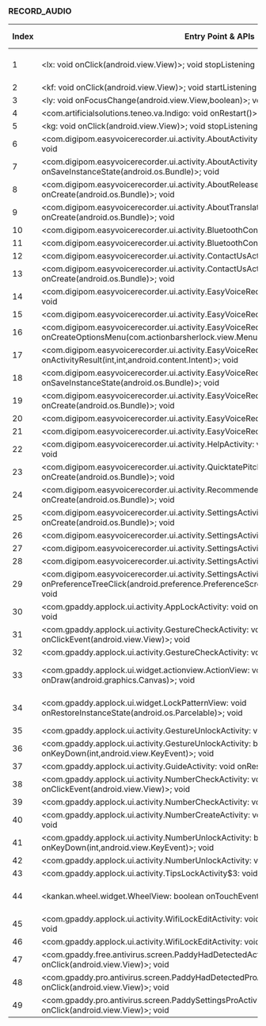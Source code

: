 ### RECORD_AUDIO
| Index | Entry Point & APIs | Screen shot | Resource id | Label |
| ------------- | ------------- | ------------- |-------------|-------------|
| 1 | <lx: void onClick(android.view.View)>; void stopListening | ![](D:\COSMOS\output\py\Play_win8\Productivity\com.artificialsolutions.teneo.va.prod\com.artificialsolutions.teneo.va.Indigo.png) | {'2131427442': <sensitive_component.SensitiveComponent.SensitiveView object at 0x000001AB4A14C550>} | |
| 2 | <kf: void onClick(android.view.View)>; void startListening | ![](D:\COSMOS\output\py\Play_win8\Productivity\com.artificialsolutions.teneo.va.prod\com.artificialsolutions.teneo.va.Indigo.png) |  | |
| 3 | <ly: void onFocusChange(android.view.View,boolean)>; void stopListening | ![](D:\COSMOS\output\py\Play_win8\Productivity\com.artificialsolutions.teneo.va.prod\com.artificialsolutions.teneo.va.Indigo.png) |  | |
| 4 | <com.artificialsolutions.teneo.va.Indigo: void onRestart()>; void setRecognitionListener | ![](D:\COSMOS\output\py\Play_win8\Productivity\com.artificialsolutions.teneo.va.prod\com.artificialsolutions.teneo.va.Indigo.png) |  | |
| 5 | <kg: void onClick(android.view.View)>; void stopListening | ![](D:\COSMOS\output\py\Play_win8\Productivity\com.artificialsolutions.teneo.va.prod\com.artificialsolutions.teneo.va.Indigo.png) |  | |
| 6 | <com.digipom.easyvoicerecorder.ui.activity.AboutActivity: void onCreate(android.os.Bundle)>; void <init> | ![](D:\COSMOS\output\py\Play_win8\Productivity\com.coffeebeanventures.easyvoicerecorder\com.digipom.easyvoicerecorder.ui.activity.AboutActivity.png) |  | |
| 7 | <com.digipom.easyvoicerecorder.ui.activity.AboutActivity: void onSaveInstanceState(android.os.Bundle)>; void <init> | ![](D:\COSMOS\output\py\Play_win8\Productivity\com.coffeebeanventures.easyvoicerecorder\com.digipom.easyvoicerecorder.ui.activity.AboutActivity.png) |  | |
| 8 | <com.digipom.easyvoicerecorder.ui.activity.AboutReleaseNotesDialogActivity: void onCreate(android.os.Bundle)>; void <init> | ![](D:\COSMOS\output\py\Play_win8\Productivity\com.coffeebeanventures.easyvoicerecorder\com.digipom.easyvoicerecorder.ui.activity.AboutReleaseNotesDialogActivity.png) |  | |
| 9 | <com.digipom.easyvoicerecorder.ui.activity.AboutTranslateBetaTest: void onCreate(android.os.Bundle)>; void <init> | ![](D:\COSMOS\output\py\Play_win8\Productivity\com.coffeebeanventures.easyvoicerecorder\com.digipom.easyvoicerecorder.ui.activity.AboutTranslateBetaTest.png) |  | |
| 10 | <com.digipom.easyvoicerecorder.ui.activity.BluetoothConfigActivity: void onStop()>; void <init> | ![](D:\COSMOS\output\py\Play_win8\Productivity\com.coffeebeanventures.easyvoicerecorder\com.digipom.easyvoicerecorder.ui.activity.BluetoothConfigActivity.png) |  | |
| 11 | <com.digipom.easyvoicerecorder.ui.activity.BluetoothConfigActivity: void onStart()>; void <init> | ![](D:\COSMOS\output\py\Play_win8\Productivity\com.coffeebeanventures.easyvoicerecorder\com.digipom.easyvoicerecorder.ui.activity.BluetoothConfigActivity.png) |  | |
| 12 | <com.digipom.easyvoicerecorder.ui.activity.ContactUsActivity: void onDestroy()>; void <init> | ![](D:\COSMOS\output\py\Play_win8\Productivity\com.coffeebeanventures.easyvoicerecorder\com.digipom.easyvoicerecorder.ui.activity.ContactUsActivity.png) |  | |
| 13 | <com.digipom.easyvoicerecorder.ui.activity.ContactUsActivity: void onCreate(android.os.Bundle)>; void <init> | ![](D:\COSMOS\output\py\Play_win8\Productivity\com.coffeebeanventures.easyvoicerecorder\com.digipom.easyvoicerecorder.ui.activity.ContactUsActivity.png) |  | |
| 14 | <com.digipom.easyvoicerecorder.ui.activity.EasyVoiceRecorderActivity: void onDestroy()>; void <init> | ![](D:\COSMOS\output\py\Play_win8\Productivity\com.coffeebeanventures.easyvoicerecorder\com.digipom.easyvoicerecorder.ui.activity.EasyVoiceRecorderActivity.png) |  | |
| 15 | <com.digipom.easyvoicerecorder.ui.activity.EasyVoiceRecorderActivity: void onStart()>; void <init> | ![](D:\COSMOS\output\py\Play_win8\Productivity\com.coffeebeanventures.easyvoicerecorder\com.digipom.easyvoicerecorder.ui.activity.EasyVoiceRecorderActivity.png) |  | |
| 16 | <com.digipom.easyvoicerecorder.ui.activity.EasyVoiceRecorderActivity: boolean onCreateOptionsMenu(com.actionbarsherlock.view.Menu)>; void <init> | ![](D:\COSMOS\output\py\Play_win8\Productivity\com.coffeebeanventures.easyvoicerecorder\com.digipom.easyvoicerecorder.ui.activity.EasyVoiceRecorderActivity.png) |  | |
| 17 | <com.digipom.easyvoicerecorder.ui.activity.EasyVoiceRecorderActivity: void onActivityResult(int,int,android.content.Intent)>; void <init> | ![](D:\COSMOS\output\py\Play_win8\Productivity\com.coffeebeanventures.easyvoicerecorder\com.digipom.easyvoicerecorder.ui.activity.EasyVoiceRecorderActivity.png) |  | |
| 18 | <com.digipom.easyvoicerecorder.ui.activity.EasyVoiceRecorderActivity: void onSaveInstanceState(android.os.Bundle)>; void <init> | ![](D:\COSMOS\output\py\Play_win8\Productivity\com.coffeebeanventures.easyvoicerecorder\com.digipom.easyvoicerecorder.ui.activity.EasyVoiceRecorderActivity.png) |  | |
| 19 | <com.digipom.easyvoicerecorder.ui.activity.EasyVoiceRecorderActivity: void onCreate(android.os.Bundle)>; void <init> | ![](D:\COSMOS\output\py\Play_win8\Productivity\com.coffeebeanventures.easyvoicerecorder\com.digipom.easyvoicerecorder.ui.activity.EasyVoiceRecorderActivity.png) |  | |
| 20 | <com.digipom.easyvoicerecorder.ui.activity.EasyVoiceRecorderActivity: void onStop()>; void <init> | ![](D:\COSMOS\output\py\Play_win8\Productivity\com.coffeebeanventures.easyvoicerecorder\com.digipom.easyvoicerecorder.ui.activity.EasyVoiceRecorderActivity.png) |  | |
| 21 | <com.digipom.easyvoicerecorder.ui.activity.EasyVoiceRecorderActivity: void onPause()>; void <init> | ![](D:\COSMOS\output\py\Play_win8\Productivity\com.coffeebeanventures.easyvoicerecorder\com.digipom.easyvoicerecorder.ui.activity.EasyVoiceRecorderActivity.png) |  | |
| 22 | <com.digipom.easyvoicerecorder.ui.activity.HelpActivity: void onCreate(android.os.Bundle)>; void <init> | ![](D:\COSMOS\output\py\Play_win8\Productivity\com.coffeebeanventures.easyvoicerecorder\com.digipom.easyvoicerecorder.ui.activity.HelpActivity.png) |  | |
| 23 | <com.digipom.easyvoicerecorder.ui.activity.QuicktatePitchActivity: void onCreate(android.os.Bundle)>; void <init> | ![](D:\COSMOS\output\py\Play_win8\Productivity\com.coffeebeanventures.easyvoicerecorder\com.digipom.easyvoicerecorder.ui.activity.QuicktatePitchActivity.png) |  | |
| 24 | <com.digipom.easyvoicerecorder.ui.activity.RecommendedAppsActivity: void onCreate(android.os.Bundle)>; void <init> | ![](D:\COSMOS\output\py\Play_win8\Productivity\com.coffeebeanventures.easyvoicerecorder\com.digipom.easyvoicerecorder.ui.activity.RecommendedAppsActivity.png) |  | |
| 25 | <com.digipom.easyvoicerecorder.ui.activity.SettingsActivity: void onCreate(android.os.Bundle)>; void <init> | ![](D:\COSMOS\output\py\Play_win8\Productivity\com.coffeebeanventures.easyvoicerecorder\com.digipom.easyvoicerecorder.ui.activity.SettingsActivity.png) |  | |
| 26 | <com.digipom.easyvoicerecorder.ui.activity.SettingsActivity: void onStart()>; void <init> | ![](D:\COSMOS\output\py\Play_win8\Productivity\com.coffeebeanventures.easyvoicerecorder\com.digipom.easyvoicerecorder.ui.activity.SettingsActivity.png) |  | |
| 27 | <com.digipom.easyvoicerecorder.ui.activity.SettingsActivity: void onPause()>; void <init> | ![](D:\COSMOS\output\py\Play_win8\Productivity\com.coffeebeanventures.easyvoicerecorder\com.digipom.easyvoicerecorder.ui.activity.SettingsActivity.png) |  | |
| 28 | <com.digipom.easyvoicerecorder.ui.activity.SettingsActivity: void onStop()>; void <init> | ![](D:\COSMOS\output\py\Play_win8\Productivity\com.coffeebeanventures.easyvoicerecorder\com.digipom.easyvoicerecorder.ui.activity.SettingsActivity.png) |  | |
| 29 | <com.digipom.easyvoicerecorder.ui.activity.SettingsActivity: boolean onPreferenceTreeClick(android.preference.PreferenceScreen,android.preference.Preference)>; void <init> | ![](D:\COSMOS\output\py\Play_win8\Productivity\com.coffeebeanventures.easyvoicerecorder\com.digipom.easyvoicerecorder.ui.activity.SettingsActivity.png) |  | |
| 30 | <com.gpaddy.applock.ui.activity.AppLockActivity: void onWindowFocusChanged(boolean)>; void <init> | ![](D:\COSMOS\output\py\Play_win8\Productivity\com.gpaddy.free.antivirus\com.gpaddy.applock.ui.activity.AppLockActivity.png) |  | |
| 31 | <com.gpaddy.applock.ui.activity.GestureCheckActivity: void onClickEvent(android.view.View)>; void <init> | ![](D:\COSMOS\output\py\Play_win8\Productivity\com.gpaddy.free.antivirus\com.gpaddy.applock.ui.activity.GestureCheckActivity.png) |  | |
| 32 | <com.gpaddy.applock.ui.activity.GestureCheckActivity: void onStop()>; void <init> | ![](D:\COSMOS\output\py\Play_win8\Productivity\com.gpaddy.free.antivirus\com.gpaddy.applock.ui.activity.GestureCheckActivity.png) |  | |
| 33 | <com.gpaddy.applock.ui.widget.actionview.ActionView: void onDraw(android.graphics.Canvas)>; void <init> | ![](D:\COSMOS\output\py\Play_win8\Productivity\com.gpaddy.free.antivirus\com.gpaddy.applock.ui.activity.NumberUnlockActivity.png) | {'2131624106': <sensitive_component.SensitiveComponent.SensitiveView object at 0x000001AB4A1C28D0>} | |
| 34 | <com.gpaddy.applock.ui.widget.LockPatternView: void onRestoreInstanceState(android.os.Parcelable)>; void <init> | ![](D:\COSMOS\output\py\Play_win8\Productivity\com.gpaddy.free.antivirus\com.gpaddy.applock.ui.activity.GestureUnlockActivity.png) | {'2131624103': <sensitive_component.SensitiveComponent.SensitiveView object at 0x000001AB49FB8748>} | |
| 35 | <com.gpaddy.applock.ui.activity.GestureUnlockActivity: void onStop()>; void <init> | ![](D:\COSMOS\output\py\Play_win8\Productivity\com.gpaddy.free.antivirus\com.gpaddy.applock.ui.activity.GestureUnlockActivity.png) |  | |
| 36 | <com.gpaddy.applock.ui.activity.GestureUnlockActivity: boolean onKeyDown(int,android.view.KeyEvent)>; void <init> | ![](D:\COSMOS\output\py\Play_win8\Productivity\com.gpaddy.free.antivirus\com.gpaddy.applock.ui.activity.GestureUnlockActivity.png) |  | |
| 37 | <com.gpaddy.applock.ui.activity.GuideActivity: void onResume()>; void <init> | ![](D:\COSMOS\output\py\Play_win8\Productivity\com.gpaddy.free.antivirus\com.gpaddy.applock.ui.activity.GuideActivity.png) |  | |
| 38 | <com.gpaddy.applock.ui.activity.NumberCheckActivity: void onClickEvent(android.view.View)>; void <init> | ![](D:\COSMOS\output\py\Play_win8\Productivity\com.gpaddy.free.antivirus\com.gpaddy.applock.ui.activity.NumberCheckActivity.png) |  | |
| 39 | <com.gpaddy.applock.ui.activity.NumberCheckActivity: void onStop()>; void <init> | ![](D:\COSMOS\output\py\Play_win8\Productivity\com.gpaddy.free.antivirus\com.gpaddy.applock.ui.activity.NumberCheckActivity.png) |  | |
| 40 | <com.gpaddy.applock.ui.activity.NumberCreateActivity: void onNumClick(android.view.View)>; void <init> | ![](D:\COSMOS\output\py\Play_win8\Productivity\com.gpaddy.free.antivirus\com.gpaddy.applock.ui.activity.NumberCreateActivity.png) |  | |
| 41 | <com.gpaddy.applock.ui.activity.NumberUnlockActivity: boolean onKeyDown(int,android.view.KeyEvent)>; void <init> | ![](D:\COSMOS\output\py\Play_win8\Productivity\com.gpaddy.free.antivirus\com.gpaddy.applock.ui.activity.NumberUnlockActivity.png) |  | |
| 42 | <com.gpaddy.applock.ui.activity.NumberUnlockActivity: void onStop()>; void <init> | ![](D:\COSMOS\output\py\Play_win8\Productivity\com.gpaddy.free.antivirus\com.gpaddy.applock.ui.activity.NumberUnlockActivity.png) |  | |
| 43 | <com.gpaddy.applock.ui.activity.TipsLockActivity$3: void onClick(android.view.View)>; void <init> | ![](D:\COSMOS\output\py\Play_win8\Productivity\com.gpaddy.free.antivirus\com.gpaddy.applock.ui.activity.TipsLockActivity.png) |  | |
| 44 | <kankan.wheel.widget.WheelView: boolean onTouchEvent(android.view.MotionEvent)>; void <init> | ![](D:\COSMOS\output\py\Play_win8\Productivity\com.gpaddy.free.antivirus\com.gpaddy.applock.ui.activity.WifiLockEditActivity.png) | {'2131624449': <sensitive_component.SensitiveComponent.SensitiveView object at 0x000001AB4A03DB38>} | |
| 45 | <com.gpaddy.applock.ui.activity.WifiLockEditActivity: void onClickEvent(android.view.View)>; void <init> | ![](D:\COSMOS\output\py\Play_win8\Productivity\com.gpaddy.free.antivirus\com.gpaddy.applock.ui.activity.WifiLockEditActivity.png) |  | |
| 46 | <com.gpaddy.applock.ui.activity.WifiLockEditActivity: void onResume()>; void <init> | ![](D:\COSMOS\output\py\Play_win8\Productivity\com.gpaddy.free.antivirus\com.gpaddy.applock.ui.activity.WifiLockEditActivity.png) |  | |
| 47 | <com.gpaddy.free.antivirus.screen.PaddyHadDetectedActivity$2: void onClick(android.view.View)>; void <init> | ![](D:\COSMOS\output\py\Play_win8\Productivity\com.gpaddy.free.antivirus\com.gpaddy.free.antivirus.screen.PaddyHadDetectedActivity.png) |  | |
| 48 | <com.gpaddy.pro.antivirus.screen.PaddyHadDetectedProActivity$2: void onClick(android.view.View)>; void <init> | ![](D:\COSMOS\output\py\Play_win8\Productivity\com.gpaddy.free.antivirus\com.gpaddy.pro.antivirus.screen.PaddyHadDetectedProActivity.png) |  | |
| 49 | <com.gpaddy.pro.antivirus.screen.PaddySettingsProActivity$1: void onClick(android.view.View)>; void <init> | ![](D:\COSMOS\output\py\Play_win8\Productivity\com.gpaddy.free.antivirus\com.gpaddy.pro.antivirus.screen.PaddySettingsProActivity.png) |  | |
